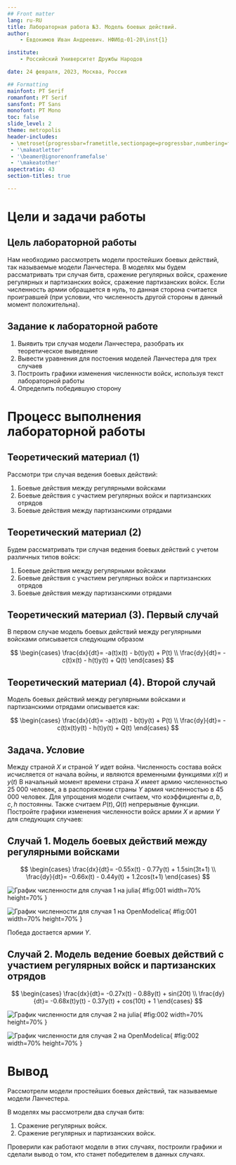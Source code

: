 ```yaml
---
## Front matter
lang: ru-RU
title: Лабораторная работа №3. Модель боевых действий.
author:
	- Евдокимов Иван Андреевич. НФИбд-01-20\inst{1}

institute:
	- Российский Университет Дружбы Народов

date: 24 февраля, 2023, Москва, Россия

## Formatting
mainfont: PT Serif
romanfont: PT Serif
sansfont: PT Sans
monofont: PT Mono
toc: false
slide_level: 2
theme: metropolis
header-includes: 
 - \metroset{progressbar=frametitle,sectionpage=progressbar,numbering=fraction}
 - '\makeatletter'
 - '\beamer@ignorenonframefalse'
 - '\makeatother'
aspectratio: 43
section-titles: true

---
```


# Цели и задачи работы

## Цель лабораторной работы
Нам необходимо рассмотреть модели простейших боевых действий, так называемые модели Ланчестера. 
В моделях мы будем рассматривать три случая битв, сражение регулярных войск, сражение регулярных и партизанских войск, сражение партизанских войск.
Если численность армии обращается в нуль, то данная сторона считается проигравшей (при условии, что численность другой стороны в данный момент положительна). 

## Задание к лабораторной работе
1. Выявить три случая модели Ланчестера, разобрать их теоретическое выведение
2. Вывести уравнения для постоения моделей Ланчестера для трех случаев
3. Построить графики изменения численности войск, используя текст лабораторной работы
4. Определить победившую сторону

# Процесс выполнения лабораторной работы

## Теоретический материал (1)

Рассмотри три случая ведения боевых действий: 

1. Боевые действия между регулярными войсками
2. Боевые действия с участием регулярных войск и партизанских отрядов
3. Боевые действия между партизанскими отрядами 

## Теоретический материал (2)

Будем рассматривать три случая ведения боевых действий с учетом различных типов войск: 
1. Боевые действия между регулярными войсками 
2. Боевые действия с участием регулярных войск и партизанских отрядов 
3. Боевые действия между партизанскими отрядами 

## Теоретический материал (3). Первый случай

В первом случае модель боевых действий между регулярными войсками описывается следующим образом

$$
 \begin{cases}
	\frac{dx}{dt}= -a(t)x(t) - b(t)y(t) + P(t)
	\\   
	\frac{dy}{dt}= -c(t)x(t) - h(t)y(t) + Q(t)
 \end{cases}
$$


## Теоретический материал (4). Второй случай
Модель боевых действий между регулярными войсками и партизанскими отрядами описывается как:

$$
 \begin{cases}
	\frac{dx}{dt}= -a(t)x(t) - b(t)y(t) + P(t)
	\\   
	\frac{dy}{dt}= -c(t)x(t)y(t) - h(t)y(t) + Q(t)
 \end{cases}
$$


## Задача. Условие

Между страной $X$ и страной $Y$ идет война. Численность состава войск исчисляется от начала войны, и являются временными функциями $x(t)$ и $y(t)$
В начальный момент времени страна $X$ имеет армию численностью 25 000 человек, а в распоряжении страны $Y$  армия численностью в 45 000 человек.
Для упрощения модели считаем, что коэффициенты $a, b, c, h$ постоянны. 
Также считаем $P(t), Q(t)$ непрерывные функции.
Постройте графики изменения численности войск армии $X$ и армии $Y$ для следующих случаев:


## Случай 1. Модель боевых действий между регулярными войсками

$$
 \begin{cases}
	\frac{dx}{dt}= -0.55x(t) - 0.77y(t) + 1.5sin(3t+1)
	\\   
	\frac{dy}{dt}= -0.66x(t) - 0.44y(t) + 1.2cos(t+1)
 \end{cases}
$$

![График численности для случая 1 на julia](image/lab03_1.png){ #fig:001 width=70% height=70% }

![График численности для случая 1 на OpenModelica](image/laba03_3.png){ #fig:001 width=70% height=70% }


Победа достается армии $Y$.


## Случай 2. Модель ведение боевых действий с участием регулярных войск и партизанских отрядов

$$
 \begin{cases}
	\frac{dx}{dt}= -0.27x(t) - 0.88y(t) + sin(20t)
	\\   
	\frac{dy}{dt}= -0.68x(t)y(t) - 0.37y(t) + cos(10t) + 1
 \end{cases}
$$

![График численности для случая 2 на julia](image/lab03_2.png){ #fig:002 width=70% height=70% }

![График численности для случая 2 на OpenModelica](image/laba03_4.png){ #fig:002 width=70% height=70% }

# Вывод

Рассмотрели модели простейших боевых действий, так называемые модели Ланчестера. 

В моделях мы рассмотрели два случая битв: 

1. Сражение регулярных войск.
2. Сражение регулярных и партизанских войск.

Проверили как работают модели в этих случаях, построили графики и сделали вывод о том, кто станет победителем в данных случаях.
